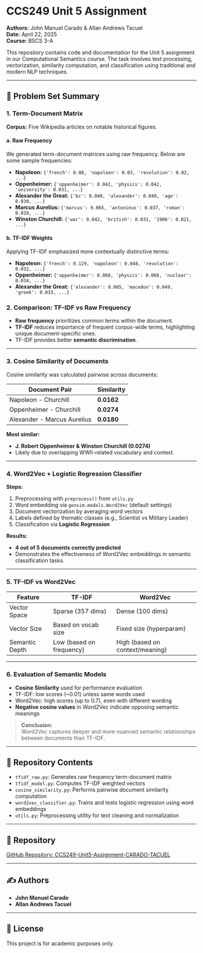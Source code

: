 # CCS249 Unit 5 Assignment

**Authors:** John Manuel Carado & Allan Andrews Tacuel  
**Date:** April 22, 2025  
**Course:** BSCS 3-A

This repository contains code and documentation for the Unit 5 assignment in our Computational Semantics course. The task involves text processing, vectorization, similarity computation, and classification using traditional and modern NLP techniques.

---

## 🧠 Problem Set Summary

### 1. Term-Document Matrix

**Corpus:** Five Wikipedia articles on notable historical figures.

#### a. Raw Frequency
We generated term-document matrices using raw frequency. Below are some sample frequencies:

- **Napoleon:** `{'french': 0.08, 'napoleon': 0.03, 'revolution': 0.02, ...}`
- **Oppenheimer:** `{'oppenheimer': 0.042, 'physics': 0.042, 'university': 0.031, ...}`
- **Alexander the Great:** `{'bc': 0.040, 'alexander': 0.040, 'age': 0.030, ...}`
- **Marcus Aurelius:** `{'marcus': 0.065, 'antoninus': 0.037, 'roman': 0.028, ...}`
- **Winston Churchill:** `{'war': 0.042, 'british': 0.031, '1900': 0.021, ...}`

#### b. TF-IDF Weights
Applying TF-IDF emphasized more contextually distinctive terms:

- **Napoleon:** `{'french': 0.129, 'napoleon': 0.048, 'revolution': 0.032, ...}`
- **Oppenheimer:** `{'oppenheimer': 0.068, 'physics': 0.068, 'nuclear': 0.034, ...}`
- **Alexander the Great:** `{'alexander': 0.065, 'macedon': 0.049, 'greek': 0.033, ...}`

### 2. Comparison: TF-IDF vs Raw Frequency

- **Raw frequency** prioritizes common terms within the document.
- **TF-IDF** reduces importance of frequent corpus-wide terms, highlighting unique document-specific ones.
- TF-IDF provides better **semantic discrimination**.

---

### 3. Cosine Similarity of Documents

Cosine similarity was calculated pairwise across documents:

| Document Pair                     | Similarity |
|----------------------------------|------------|
| Napoleon - Churchill             | **0.0162** |
| Oppenheimer - Churchill          | **0.0274** |
| Alexander - Marcus Aurelius      | **0.0180** |

**Most similar:**  
- **J. Robert Oppenheimer & Winston Churchill (0.0274)**  
- Likely due to overlapping WWII-related vocabulary and context.

---

### 4. Word2Vec + Logistic Regression Classifier

**Steps:**
1. Preprocessing with `preprocess()` from `utils.py`
2. Word embedding via `gensim.models.Word2Vec` (default settings)
3. Document vectorization by averaging word vectors
4. Labels defined by thematic classes (e.g., Scientist vs Military Leader)
5. Classification via **Logistic Regression**

**Results:**  
- **4 out of 5 documents correctly predicted**
- Demonstrates the effectiveness of Word2Vec embeddings in semantic classification tasks.

---

### 5. TF-IDF vs Word2Vec

| Feature             | TF-IDF                            | Word2Vec                         |
|---------------------|-----------------------------------|----------------------------------|
| Vector Space        | Sparse (357 dims)                 | Dense (100 dims)                |
| Vector Size         | Based on vocab size               | Fixed size (hyperparam)         |
| Semantic Depth      | Low (based on frequency)          | High (based on context/meaning) |

---

### 6. Evaluation of Semantic Models

- **Cosine Similarity** used for performance evaluation
- TF-IDF: low scores (~0.01) unless same words used
- Word2Vec: high scores (up to 0.7), even with different wording
- **Negative cosine values** in Word2Vec indicate opposing semantic meanings

> **Conclusion:**  
> Word2Vec captures deeper and more nuanced semantic relationships between documents than TF-IDF.

---

## 📁 Repository Contents

- `tfidf_raw.py`: Generates raw frequency term-document matrix
- `tfidf_model.py`: Computes TF-IDF weighted vectors
- `cosine_similarity.py`: Performs pairwise document similarity computation
- `word2vec_classifier.py`: Trains and tests logistic regression using word embeddings
- `utils.py`: Preprocessing utility for text cleaning and normalization

---

## 🔗 Repository

[GitHub Repository: CCS249-Unit5-Assignment-CARADO-TACUEL](https://github.com/hydraadra112/CCS249-Unit5-Assignment-CARADO-TACUEL)

---

## ✍️ Authors

- **John Manuel Carado**  
- **Allan Andrews Tacuel**

---

## 📝 License

This project is for academic purposes only.

